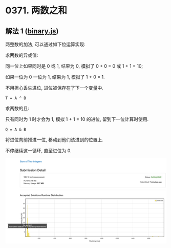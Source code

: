 # 0371. 两数之和

## 解法 1 ([binary.js](./binary.js))

两整数的加法, 可以通过如下位运算实现:

求两数的异或值:

同一位上如果同时是 0 或 1, 结果为 0, 模拟了 0 + 0 = 0 或 1 + 1 = 10;

如果一位为 0 一位为 1, 结果为 1, 模拟了 1 + 0 = 1.

不用担心丢失进位, 进位被保存在了下一个变量中.

```
T = A ^ B
```

求两数的且:

只有同时为 1 时才会为 1, 模拟 1 + 1 = 10 的进位, 留到下一位计算时使用.

```
Q = A & B
```

将进位向前推进一位, 移动到他们该进到的位置上.

不停继续这一循环, 直至进位为 0.

![成绩](assets/binary.png)
